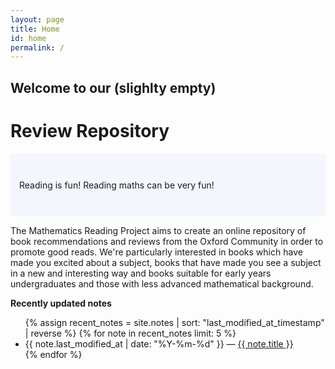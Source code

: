 ```yaml
---
layout: page
title: Home
id: home
permalink: /
---
```


## Welcome to our (slighlty empty) 
# __Review Repository__ 

<p style="padding: 3em 1em; background: #f5f7ff; border-radius: 4px;">
  Reading is fun! Reading maths can be very fun!

  The Mathematics Reading Project aims to create an online repository of book recommendations and reviews from the Oxford Community in order to promote good reads. We're particularly interested in books which have made you excited about a subject, books that have made you see a subject in a new and interesting way and books suitable for early years undergraduates and those with less advanced mathematical background. 
</p>




<strong>Recently updated notes</strong>

<ul>
  {% assign recent_notes = site.notes | sort: "last_modified_at_timestamp" | reverse %}
  {% for note in recent_notes limit: 5 %}
    <li>
      {{ note.last_modified_at | date: "%Y-%m-%d" }} — <a class="internal-link" href="{{ site.baseurl }}{{ note.url }}">{{ note.title }}</a>
    </li>
  {% endfor %}
</ul>

<style>
  .wrapper {
    max-width: 46em;
  }
</style>
